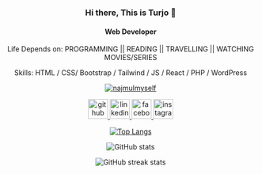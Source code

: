 <div align="center">

### Hi there, This is Turjo 👋  
#### Web Developer  
Life Depends on: PROGRAMMING || READING || TRAVELLING || WATCHING MOVIES/SERIES  

Skills: HTML / CSS/ Bootstrap / Tailwind / JS / React / PHP / WordPress

<p> 
  <a target="_blank" rel="noopener noreferrer nofollow" href="https://komarev.com/ghpvc/?username=najmulmyself&amp;label=Profile%20views&amp;color=0e75b6&amp;style=flat">
    <img src="https://komarev.com/ghpvc/?username=najmulmyself&amp;label=Profile%20views&amp;color=0e75b6&amp;style=flat" alt="najmulmyself">
  </a>
</p>

<!-- Social Icons in One Line with White Color -->
<a href="https://github.com/Turjo884">
  <img src="https://cdn.jsdelivr.net/npm/simple-icons@3.0.1/icons/github.svg" alt="github" height="40" style="fill: white;">
</a>
<a href="https://www.linkedin.com/in/tahmid-ashrad/">
  <img src="https://cdn.jsdelivr.net/npm/simple-icons@3.0.1/icons/linkedin.svg" alt="linkedin" height="40" style="fill: white;">
</a>
<a href="https://www.facebook.com/profile.php?id=100010502442596">
  <img src="https://cdn.jsdelivr.net/npm/simple-icons@3.0.1/icons/facebook.svg" alt="facebook" height="40" style="fill: white;">
</a>
<a href="https://www.instagram.com/tahmid_ashrad/">
  <img src="https://cdn.jsdelivr.net/npm/simple-icons@3.0.1/icons/instagram.svg" alt="instagram" height="40" style="fill: white;">
</a>

<!-- GitHub Stats -->
[![Top Langs](https://github-readme-stats.vercel.app/api/top-langs/?username=Turjo884)](https://github.com/anuraghazra/github-readme-stats)

![GitHub stats](https://github-readme-stats.vercel.app/api?username=Turjo884&show_icons=true)  

![GitHub streak stats](https://streak-stats.demolab.com/?user=Turjo884)

</div>
